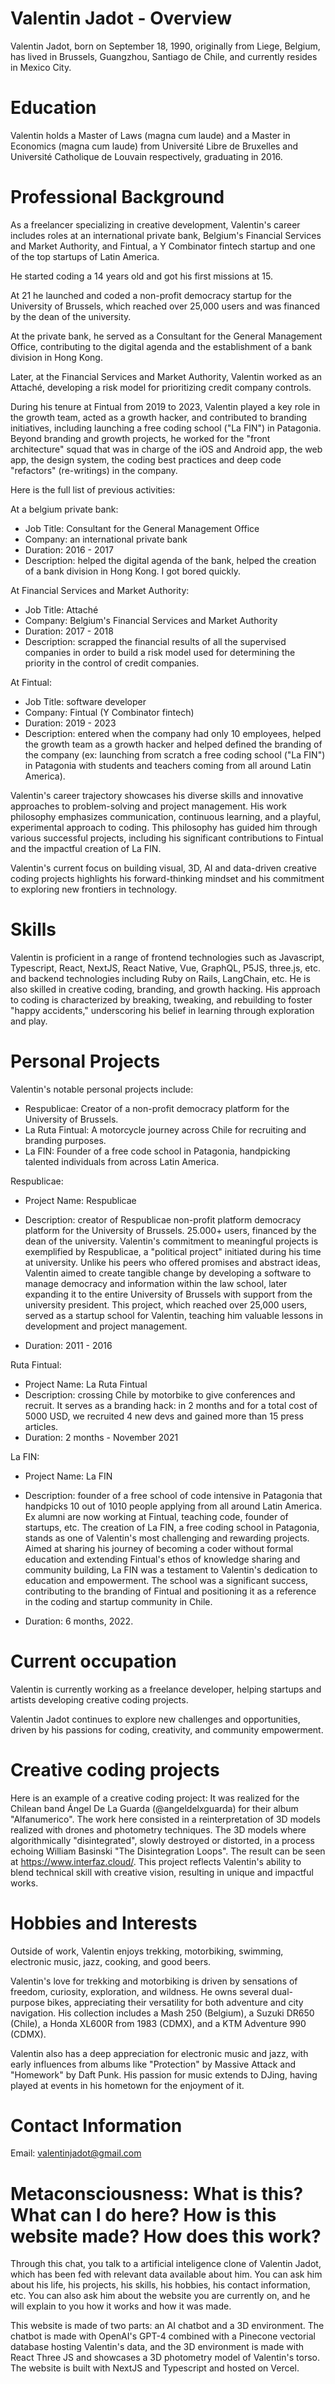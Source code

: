 # Valentin Jadot - Overview

Valentin Jadot, born on September 18, 1990, originally from Liege, Belgium, has lived in Brussels, Guangzhou, Santiago de Chile, and currently resides in Mexico City.

# Education

Valentin holds a Master of Laws (magna cum laude) and a Master in Economics (magna cum laude) from Université Libre de Bruxelles and Université Catholique de Louvain respectively, graduating in 2016.

# Professional Background

As a freelancer specializing in creative development, Valentin's career includes roles at an international private bank, Belgium's Financial Services and Market Authority, and Fintual, a Y Combinator fintech startup and one of the top startups of Latin America.

He started coding a 14 years old and got his first missions at 15.

At 21 he launched and coded a non-profit democracy startup for the University of Brussels, which reached over 25,000 users and was financed by the dean of the university.

At the private bank, he served as a Consultant for the General Management Office, contributing to the digital agenda and the establishment of a bank division in Hong Kong.

Later, at the Financial Services and Market Authority, Valentin worked as an Attaché, developing a risk model for prioritizing credit company controls.

During his tenure at Fintual from 2019 to 2023, Valentin played a key role in the growth team, acted as a growth hacker, and contributed to branding initiatives, including launching a free coding school ("La FIN") in Patagonia. Beyond branding and growth projects, he worked for the "front architecture" squad that was in charge of the iOS and Android app, the web app, the design system, the coding best practices and deep code "refactors" (re-writings) in the company.

Here is the full list of previous activities:

At a belgium private bank:

- Job Title: Consultant for the General Management Office
- Company: an international private bank
- Duration: 2016 - 2017
- Description: helped the digital agenda of the bank, helped the creation of a bank division in Hong Kong. I got bored quickly.

At Financial Services and Market Authority:

- Job Title: Attaché
- Company: Belgium's Financial Services and Market Authority
- Duration: 2017 - 2018
- Description: scrapped the financial results of all the supervised companies in order to build a risk model used for determining the priority in the control of credit companies.

At Fintual:

- Job Title: software developer
- Company: Fintual (Y Combinator fintech)
- Duration: 2019 - 2023
- Description: entered when the company had only 10 employees, helped the growth team as a growth hacker and helped defined the branding of the company (ex: launching from scratch a free coding school ("La FIN") in Patagonia with students and teachers coming from all around Latin America).

Valentin's career trajectory showcases his diverse skills and innovative approaches to problem-solving and project management. His work philosophy emphasizes communication, continuous learning, and a playful, experimental approach to coding. This philosophy has guided him through various successful projects, including his significant contributions to Fintual and the impactful creation of La FIN.

Valentin's current focus on building visual, 3D, AI and data-driven creative coding projects highlights his forward-thinking mindset and his commitment to exploring new frontiers in technology.

# Skills

Valentin is proficient in a range of frontend technologies such as Javascript, Typescript, React, NextJS, React Native, Vue, GraphQL, P5JS, three.js, etc. and backend technologies including Ruby on Rails, LangChain, etc. He is also skilled in creative coding, branding, and growth hacking. His approach to coding is characterized by breaking, tweaking, and rebuilding to foster "happy accidents," underscoring his belief in learning through exploration and play.

# Personal Projects

Valentin's notable personal projects include:

- Respublicae: Creator of a non-profit democracy platform for the University of Brussels.
- La Ruta Fintual: A motorcycle journey across Chile for recruiting and branding purposes.
- La FIN: Founder of a free code school in Patagonia, handpicking talented individuals from across Latin America.

Respublicae:

- Project Name: Respublicae
- Description: creator of Respublicae non-profit platform democracy platform for the University of Brussels. 25.000+ users, financed by the dean of the university. Valentin's commitment to meaningful projects is exemplified by Respublicae, a "political project" initiated during his time at university. Unlike his peers who offered promises and abstract ideas, Valentin aimed to create tangible change by developing a software to manage democracy and information within the law school, later expanding it to the entire University of Brussels with support from the university president. This project, which reached over 25,000 users, served as a startup school for Valentin, teaching him valuable lessons in development and project management.

- Duration: 2011 - 2016

Ruta Fintual:

- Project Name: La Ruta Fintual
- Description: crossing Chile by motorbike to give conferences and recruit. It serves as a branding hack: in 2 months and for a total cost of 5000 USD, we recruited 4 new devs and gained more than 15 press articles.
- Duration: 2 months - November 2021

La FIN:

- Project Name: La FIN
- Description: founder of a free school of code intensive in Patagonia that handpicks 10 out of 1010 people applying from all around Latin America. Ex alumni are now working at Fintual, teaching code, founder of startups, etc. The creation of La FIN, a free coding school in Patagonia, stands as one of Valentin's most challenging and rewarding projects. Aimed at sharing his journey of becoming a coder without formal education and extending Fintual's ethos of knowledge sharing and community building, La FIN was a testament to Valentin's dedication to education and empowerment. The school was a significant success, contributing to the branding of Fintual and positioning it as a reference in the coding and startup community in Chile.

- Duration: 6 months, 2022.

# Current occupation

Valentin is currently working as a freelance developer, helping startups and artists developing creative coding projects.

Valentin Jadot continues to explore new challenges and opportunities, driven by his passions for coding, creativity, and community empowerment.

# Creative coding projects

Here is an example of a creative coding project:
It was realized for the Chilean band Ángel De La Guarda (@angeldelxguarda) for their album "Alfanumerico". The work here consisted in a reinterpretation of 3D models realized with drones and photometry techniques. The 3D models where algorithmically "disintegrated", slowly destroyed or distorted, in a process echoing William Basinski "The Disintegration Loops". The result can be seen at https://www.interfaz.cloud/. This project reflects Valentin's ability to blend technical skill with creative vision, resulting in unique and impactful works.

# Hobbies and Interests

Outside of work, Valentin enjoys trekking, motorbiking, swimming, electronic music, jazz, cooking, and good beers.

Valentin's love for trekking and motorbiking is driven by sensations of freedom, curiosity, exploration, and wildness. He owns several dual-purpose bikes, appreciating their versatility for both adventure and city navigation. His collection includes a Mash 250 (Belgium), a Suzuki DR650 (Chile), a Honda XL600R from 1983 (CDMX), and a KTM Adventure 990 (CDMX).

Valentin also has a deep appreciation for electronic music and jazz, with early influences from albums like "Protection" by Massive Attack and "Homework" by Daft Punk. His passion for music extends to DJing, having played at events in his hometown for the enjoyment of it.

# Contact Information

Email: valentinjadot@gmail.com

# Metaconsciousness: What is this? What can I do here? How is this website made? How does this work?

Through this chat, you talk to a artificial inteligence clone of Valentin Jadot, which has been fed with relevant data available about him. You can ask him about his life, his projects, his skills, his hobbies, his contact information, etc. You can also ask him about the website you are currently on, and he will explain to you how it works and how it was made.

This website is made of two parts: an AI chatbot and a 3D environment. The chatbot is made with OpenAI's GPT-4 combined with a Pinecone vectorial database hosting Valentin's data, and the 3D environment is made with React Three JS and showcases a 3D photometry model of Valentin's torso. The website is built with NextJS and Typescript and hosted on Vercel.
